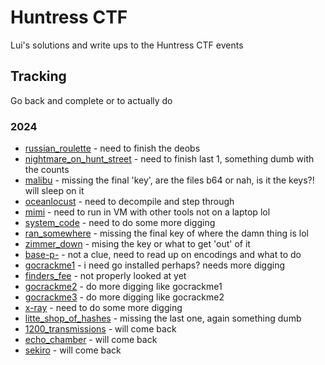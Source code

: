 # Huntress CTF

Lui's solutions and write ups to the Huntress CTF events

## Tracking

Go back and complete or to actually do

### 2024

- [russian_roulette](2024/russian_roulette/) - need to finish the deobs
- [nightmare_on_hunt_street](2024/nightmare_on_hunt_street/) - need to finish last 1, something dumb with the counts
- [malibu](2024/malibu/) - missing the final 'key', are the files b64 or nah, is it the keys?! will sleep on it
- [oceanlocust](2024/oceanlocust/) - need to decompile and step through
- [mimi](2024/mimi/) - need to run in VM with other tools not on a laptop lol
- [system_code](2024/system_code.md) - need to do some more digging
- [ran_somewhere](2024/ran_somewhere/) - missing the final key of where the damn thing is lol
- [zimmer_down](2024/zimmer_down/) - mising the key or what to get 'out' of it
- [base-p-](2024/base-p-/) - not a clue, need to read up on encodings and what to do
- [gocrackme1](2024/gocrackme1/) - i need go installed perhaps? needs more digging
- [finders_fee](2024/finders_fee.md) - not properly looked at yet
- [gocrackme2](2024/gocrackme2/) - do more digging like gocrackme1
- [gocrackme3](2024/gocrackme3/) - do more digging like gocrackme2
- [x-ray](2024/xray/) - need to do some more digging
- [litte_shop_of_hashes](2024/little_shop_of_hashes/) - missing the last one, again something dumb
- [1200_transmissions](2024/1200_transmissions/) - will come back
- [echo_chamber](2024/echo_chamber/) - will come back
- [sekiro](2024/sekiro.md) - will come back

